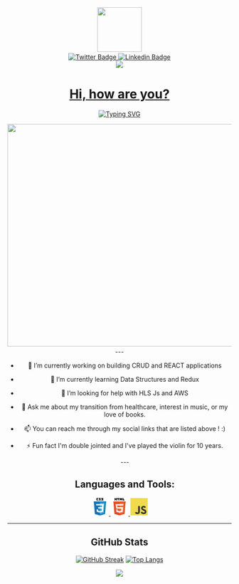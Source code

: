 <div id="header" align="center">
  <img src= "https://media.giphy.com/media/p7bz7zIIW2dJemYweL/giphy.gif" width="100" height= "100">
<div id="badges" align="center">
   <a href= "https://www.Twitter.com/DrummerBrown5">
 <img src= "https://img.shields.io/badge/Twitter-purple?logo=twitter&logoColor=white" alt= "Twitter Badge">
  </a>
  <a href="https://www.linkedin.com/in/deja-drummer1714/">
 <img src= "https://img.shields.io/badge/Linkedin-purple?logo=linkedin&logoColor=white" alt= "Linkedin Badge">
</div>
  <img src= "https://komarev.com/ghpvc/?username=DrummerDee">
<h1>
  Hi, how are you?
</h1>
  
  [![Typing SVG](https://readme-typing-svg.herokuapp.com?size=22&color=CB38F7&lines=I'm+a+Full+Stack+Developer)](https://git.io/typing-svg)
  
  <div align= "center">
    <img src="https://media.giphy.com/media/3o7aCTfyhYawdOXcFW/giphy.gif" width= "620" height= "500"/>
  </div>
  ---
  <p align="left">

- 🔭 I’m currently working on building CRUD and REACT applications

- 🌱 I’m currently learning Data Structures and Redux

- 🤝 I’m looking for help with HLS Js and AWS

- 💬 Ask me about my transition from healthcare, interest in music, or my love of books.

- 📫 You can reach me through my social links that are listed above ! :)

- ⚡ Fun fact I'm double jointed and I've played the violin for 10 years.
  </p>
  ---
  <h2 align="center"> Languages and Tools:</h2>
<p align="center"> <a href="https://www.w3schools.com/css/" target="_blank" rel="noreferrer"> <img src="https://raw.githubusercontent.com/devicons/devicon/master/icons/css3/css3-original-wordmark.svg" alt="css3" width="40" height="40"/> </a> <a href="https://www.w3.org/html/" target="_blank" rel="noreferrer"> <img src="https://raw.githubusercontent.com/devicons/devicon/master/icons/html5/html5-original-wordmark.svg" alt="html5" width="40" height="40"/> </a> <a href="https://developer.mozilla.org/en-US/docs/Web/JavaScript" target="_blank" rel="noreferrer"> <img src="https://raw.githubusercontent.com/devicons/devicon/master/icons/javascript/javascript-original.svg" alt="javascript" width="40" height="40"/> </a> </p>
  
---
  <h2 align= "center"> GitHub Stats </h2>
  
  [![GitHub Streak](http://github-readme-streak-stats.herokuapp.com?user=DrummerDee&theme=shades-of-purple&hide_border=true&date_format=n%2Fj%5B%2FY%5D)](https://git.io/streak-stats)
  [![Top Langs](https://github-readme-stats.vercel.app/api/top-langs/?username=DrummerDee&layout=demo)](https://github.com/anuraghazra/github-readme-stats)
  
<img height="180em" src="https://github-readme-stats.vercel.app/api?username=DrummerDee&show_icons=true&hide_border=true&&count_private=true&include_all_commits=true" />
